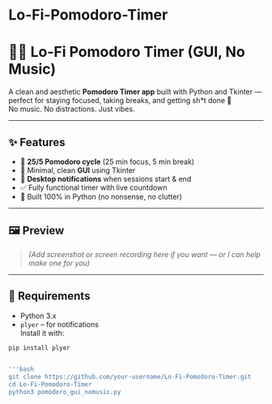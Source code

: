 # Lo-Fi-Pomodoro-Timer
# 🧘‍♂️ Lo-Fi Pomodoro Timer (GUI, No Music)

A clean and aesthetic **Pomodoro Timer app** built with Python and Tkinter — perfect for staying focused, taking breaks, and getting sh*t done 💪  
No music. No distractions. Just vibes.

---

## ✨ Features

- 🧠 **25/5 Pomodoro cycle** (25 min focus, 5 min break)
- 🧘 Minimal, clean **GUI** using Tkinter
- 🔔 **Desktop notifications** when sessions start & end
- ✅ Fully functional timer with live countdown
- 🐍 Built 100% in Python (no nonsense, no clutter)

---

## 🖼️ Preview

> _(Add screenshot or screen recording here if you want — or I can help make one for you)_

---

## 🔧 Requirements

- Python 3.x
- `plyer` – for notifications  
Install it with:

```bash
pip install plyer


'''bash
git clone https://github.com/your-username/Lo-Fi-Pomodoro-Timer.git
cd Lo-Fi-Pomodoro-Timer
python3 pomodoro_gui_nomusic.py
